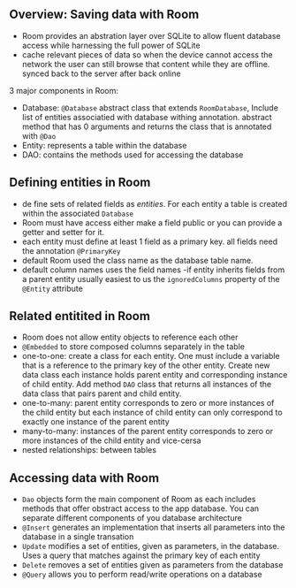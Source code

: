 ## Overview: Saving data with Room
- Room provides an abstration layer over SQLite to allow fluent database access while harnessing the full power of SQLite
- cache relevant pieces of data so when the device cannot access the network the user can still browse that content while they are offline. synced back to the server after back online

3 major components in Room:
- Database: `@Database` abstract class that extends `RoomDatabase`, Include list of entities associatied with database withing annotation. abstract method that has 0 arguments and returns the class that is annotated with `@Dao`
- Entity: represents a table within the database
- DAO: contains the methods used for accessing the database

## Defining entities in Room
- de fine sets of related fields as *entities*. For each entity a table is created within the associated `Database`
- Room must have access either make a field public or you can provide a getter and setter for it.
- each entity must define at least 1 field as a primary key. all fields need the annotation `@PrimaryKey`
- default Room used the class name as the database table name.
- default column names uses the field names
-if entity inherits fields from a parent entity usually easiest to us the `ignoredColumns` property of the `@Entity` attribute

## Related entitited in Room
- Room does not allow entity objects to reference each other
- `@Embedded` to store composed columns separately in the table
- one-to-one: create a class for each entity. One must include a variable that is a reference to the primary key of the other entity. Create new data class each instance holds parent entity and corresponding instance of child entity. Add method `DAO` class that returns all instances of the data class that pairs parent and child entity.
- one-to-many: parent entity corresponds to zero or more instances of the child entity but each instance of child entity can only correspond to exactly one instance of the parent entity
- many-to-many: instances of the parent entity corresponds to zero or more instances of the child entity and vice-cersa
- nested relationships: between tables

## Accessing data with Room
- `Dao` objects form the main component of Room as each includes methods that offer obstract access to the app database. You can separate different components of you database architecture
- `@Insert` generates an implementation that inserts all parameters into the database in a single transation
- `Update` modifies a set of entities, given as parameters, in the database. Uses a query that matches against the primary key of each entity
- `Delete` removes a set of entities given as parameters from the database
- `@Query` allows you to perform read/write operations on a database


